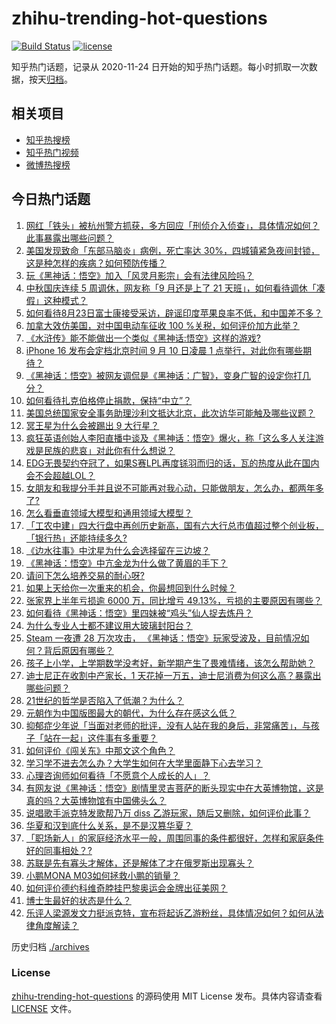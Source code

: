# zhihu-trending-hot-questions

[![Build Status](https://github.com/justjavac/zhihu-trending-hot-questions/workflows/ci/badge.svg?branch=master)](https://github.com/justjavac/zhihu-trending-hot-questions/actions)
[![license](https://img.shields.io/github/license/justjavac/zhihu-trending-hot-questions)](https://github.com/justjavac/zhihu-trending-hot-questions/blob/master/LICENSE)

知乎热门话题，记录从 2020-11-24
日开始的知乎热门话题。每小时抓取一次数据，按天[归档](./archives)。

## 相关项目

- [知乎热搜榜](https://github.com/justjavac/zhihu-trending-top-search)
- [知乎热门视频](https://github.com/justjavac/zhihu-trending-hot-video)
- [微博热搜榜](https://github.com/justjavac/weibo-trending-hot-search)

## 今日热门话题

<!-- BEGIN -->
<!-- 最后更新时间 Wed Aug 28 2024 04:14:06 GMT+0800 (China Standard Time) -->

1. [网红「铁头」被杭州警方抓获，多方回应「刑侦介入侦查」，具体情况如何？此事暴露出哪些问题？](https://www.zhihu.com/question/665442683)
1. [美国发现致命「东部马脑炎」病例，死亡率达 30%，四城镇紧急夜间封锁，这是种怎样的疾病？如何预防传播？](https://www.zhihu.com/question/665323750)
1. [玩《黑神话：悟空》加入「风灵月影宗」会有法律风险吗？](https://www.zhihu.com/question/665238821)
1. [中秋国庆连续 5 周调休，网友称「9 月还是上了 21 天班」，如何看待调休「凑假」这种模式？](https://www.zhihu.com/question/665410486)
1. [如何看待8月23日富士康接受采访，辟谣印度苹果良率不低，和中国差不多？](https://www.zhihu.com/question/665181242)
1. [加拿大效仿美国，对中国电动车征收 100 %关税，如何评价加方此举？](https://www.zhihu.com/question/665429409)
1. [《水浒传》能不能做出一个类似《黑神话:悟空》这样的游戏?](https://www.zhihu.com/question/653993838)
1. [iPhone 16 发布会定档北京时间 9 月 10 日凌晨 1 点举行，对此你有哪些期待？](https://www.zhihu.com/question/665405787)
1. [《黑神话：悟空》被网友调侃是《黑神话：广智》，变身广智的设定你打几分？](https://www.zhihu.com/question/665256773)
1. [如何看待扎克伯格停止捐款，保持“中立”？](https://www.zhihu.com/question/665417431)
1. [美国总统国家安全事务助理沙利文抵达北京，此次访华可能触及哪些议题？](https://www.zhihu.com/question/665428188)
1. [冥王星为什么会被踢出 9 大行星？](https://www.zhihu.com/question/573671498)
1. [疯狂英语创始人李阳直播中谈及《黑神话：悟空》爆火，称「这么多人关注游戏是民族的悲哀」对此你有什么想说？](https://www.zhihu.com/question/665421429)
1. [EDG无畏契约夺冠了，如果S赛LPL再度铩羽而归的话，瓦的热度从此在国内会不会超越LOL？](https://www.zhihu.com/question/665277914)
1. [女朋友和我提分手并且说不可能再对我心动，只能做朋友，怎么办，都两年多了?](https://www.zhihu.com/question/665312613)
1. [怎么看垂直领域大模型和通用领域大模型？](https://www.zhihu.com/question/613255837)
1. [「工农中建」四大行盘中再创历史新高，国有六大行总市值超过整个创业板，「银行热」还能持续多久?](https://www.zhihu.com/question/665435289)
1. [《边水往事》中沈星为什么会选择留在三边坡？](https://www.zhihu.com/question/664989860)
1. [《黑神话：悟空》中亢金龙为什么做了黄眉的手下？](https://www.zhihu.com/question/665005678)
1. [请问下怎么培养交易的耐心呀?](https://www.zhihu.com/question/665063848)
1. [如果上天给你一次重来的机会，你最想回到什么时候？](https://www.zhihu.com/question/664960419)
1. [张家界上半年亏损逾 6000 万，同比增亏 49.13%，亏损的主要原因有哪些？](https://www.zhihu.com/question/665405825)
1. [如何看待《黑神话：悟空》里四妹被“鸡头”仙人捉去炼丹？](https://www.zhihu.com/question/665009055)
1. [为什么专业人士都不建议用大玻璃封阳台？](https://www.zhihu.com/question/591427012)
1. [Steam 一夜遭 28 万次攻击， 《黑神话：悟空》玩家受波及，目前情况如何？背后原因有哪些？](https://www.zhihu.com/question/665405072)
1. [孩子上小学，上学期数学没考好，新学期产生了畏难情绪，该怎么帮助她？](https://www.zhihu.com/question/664998394)
1. [迪士尼正在收割中产家长，1 天花掉一万五，迪士尼消费为何这么高？暴露出哪些问题？](https://www.zhihu.com/question/665338291)
1. [21世纪的哲学是否陷入了低潮？为什么？](https://www.zhihu.com/question/665363880)
1. [元朝作为中国版图最大的朝代，为什么存在感这么低？](https://www.zhihu.com/question/615419832)
1. [抑郁症少年说「当面对老师的批评，没有人站在我的身后，非常痛苦」，与孩子「站在一起」这件事有多重要？](https://www.zhihu.com/question/664891874)
1. [如何评价《闯关东》中那文这个角色？](https://www.zhihu.com/question/361013664)
1. [学习学不进去怎么办？大学生如何在大学里面静下心去学习？](https://www.zhihu.com/question/647981240)
1. [心理咨询师如何看待「不愿意个人成长的人」？](https://www.zhihu.com/question/659246993)
1. [有网友说《黑神话：悟空》剧情里灵吉菩萨的断头现实中在大英博物馆，这是真的吗？大英博物馆有中国佛头么？](https://www.zhihu.com/question/665237939)
1. [说唱歌手派克特发歌帮乃万 diss 乙游玩家，随后又删除，如何评价此事？](https://www.zhihu.com/question/665366399)
1. [华夏和汉到底什么关系，是不是汉篡华夏？](https://www.zhihu.com/question/24897855)
1. [「职场新人」的家庭经济水平一般，周围同事的条件都很好，怎样和家庭条件好的同事相处？?](https://www.zhihu.com/question/662976703)
1. [苏联是先有寡头才解体，还是解体了才在俄罗斯出现寡头？](https://www.zhihu.com/question/652134907)
1. [小鹏MONA M03如何拯救小鹏的销量？](https://www.zhihu.com/question/660696267)
1. [如何评价德约科维奇脖挂巴黎奥运会金牌出征美网？](https://www.zhihu.com/question/665408379)
1. [博士生最好的状态是什么？](https://www.zhihu.com/question/447412618)
1. [乐评人梁源发文力挺派克特，宣布将起诉乙游粉丝，具体情况如何？如何从法律角度解读？](https://www.zhihu.com/question/665414784)

<!-- END -->

历史归档 [./archives](./archives)

### License

[zhihu-trending-hot-questions](https://github.com/justjavac/zhihu-trending-hot-questions)
的源码使用 MIT License 发布。具体内容请查看 [LICENSE](./LICENSE) 文件。
